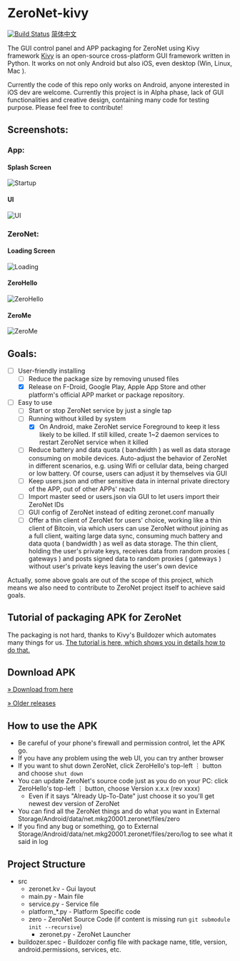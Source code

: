 # ZeroNet-kivy
[![Build Status](https://travis-ci.org/HelloZeroNet/ZeroNet-kivy.svg?branch=master)](https://travis-ci.org/HelloZeroNet/ZeroNet-kivy)
[简体中文](./README-zh-cn.md)

The GUI control panel and APP packaging for ZeroNet using Kivy framework
[Kivy](https://kivy.org) is an open-source cross-platform GUI framework written in Python. It works on not only Android but also iOS, even desktop (Win, Linux, Mac ).

Currently the code of this repo only works on Android, anyone interested in iOS dev are welcome.
Currently this project is in Alpha phase, lack of GUI functionalities and creative design, containing many code for testing purpose. Please feel free to contribute!


## Screenshots:

### App:

#### Splash Screen
![Startup](/screenshots/startup.png)
#### UI
![UI](/screenshots/ui.png)

### ZeroNet:

#### Loading Screen
![Loading](/screenshots/loading.png)
#### ZeroHello
![ZeroHello](/screenshots/zerohello.png)
#### ZeroMe
![ZeroMe](http://i.imgur.com/nog7YPG.png)


## Goals:

* [ ] User-friendly installing
   - [ ] Reduce the package size by removing unused files
   - [x] Release on F-Droid, Google Play, Apple App Store and other platform's official APP market or package repository.
* [ ] Easy to use
   - [ ] Start or stop ZeroNet service by just a single tap
   - [ ] Running without killed by system
       + [x] On Android, make ZeroNet service Foreground to keep it less likely to be killed. If still killed, create 1~2 daemon services to restart ZeroNet service when it killed
   - [ ] Reduce battery and data quota ( bandwidth ) as well as data storage consuming on mobile devices. Auto-adjust the behavior of ZeroNet in different scenarios, e.g. using Wifi or cellular data, being charged or low battery. Of course, users can adjust it by themselves via GUI
   - [ ] Keep users.json and other sensitive data in internal private directory of the APP, out of other APPs' reach
   - [ ] Import master seed or users.json via GUI to let users import their ZeroNet IDs
   - [ ] GUI config of ZeroNet instead of editing zeronet.conf manually
   - [ ] Offer a thin client of ZeroNet for users' choice, working like a thin client of Bitcoin, via which users can use ZeroNet without joining as a full client, waiting large data sync, consuming much battery and data quota ( bandwidth ) as well as data storage. The thin client, holding the user's private keys, receives data from random proxies ( gateways )  and posts signed data to random proxies ( gateways ) without user's private keys leaving the user's own device

Actually, some above goals are out of the scope of this project, which means we also need to contribute to ZeroNet project itself to achieve said goals.


## Tutorial of packaging APK for ZeroNet

The packaging is not hard, thanks to Kivy's Buildozer which automates many things for us.
[The tutorial is here, which shows you in details how to do that.](./Tutorial-of-packaging-APK.md)

## Download APK

[ » Download from here](https://github.com/HelloZeroNet/ZeroNet-kivy/releases)

[ » Older releases](https://github.com/mkg20001/ZeroNet-kivy/releases)

## How to use the APK

* Be careful of your phone's firewall and permission control, let the APK go.
* If you have any problem using the web UI, you can try anther browser
* If you want to shut down ZeroNet, click ZeroHello's top-left ⋮ button and choose `shut down`
* You can update ZeroNet's source code just as you do on your PC: click ZeroHello's top-left ⋮ button, choose Version x.x.x (rev xxxx)
  - Even if it says "Already Up-To-Date" just choose it so you'll get newest dev version of ZeroNet
* You can find all the ZeroNet things and do what you want in External Storage/Android/data/net.mkg20001.zeronet/files/zero
* If you find any bug or something, go to External Storage/Android/data/net.mkg20001.zeronet/files/zero/log to see what it said in log

## Project Structure
  * src
    - zeronet.kv - Gui layout
    - main.py - Main file
    - service.py - Service file
    - platform_*.py - Platform Specific code
    * zero -  ZeroNet Source Code (if content is missing run `git submodule init --recursive`)
      - zeronet.py - ZeroNet Launcher
  * buildozer.spec - Buildozer config file with package name, title, version, android.permissions, services, etc.
